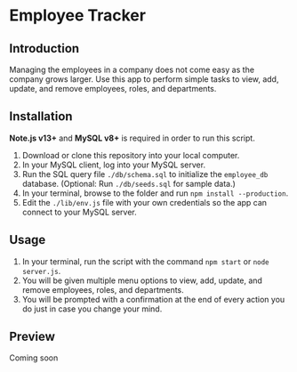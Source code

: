 # Employee Tracker

## Introduction

Managing the employees in a company does not come easy as the company grows larger. Use this app to perform simple tasks to view, add, update, and remove employees, roles, and departments.

## Installation

**Note.js v13+** and **MySQL v8+** is required in order to run this script.

1. Download or clone this repository into your local computer.
2. In your MySQL client, log into your MySQL server.
3. Run the SQL query file `./db/schema.sql` to initialize the `employee_db` database. (Optional: Run `./db/seeds.sql` for sample data.)
4. In your terminal, browse to the folder and run `npm install --production`.
5. Edit the `./lib/env.js` file with your own credentials so the app can connect to your MySQL server.

## Usage

1. In your terminal, run the script with the command `npm start` or `node server.js`.
2. You will be given multiple menu options to view, add, update, and remove employees, roles, and departments.
3. You will be prompted with a confirmation at the end of every action you do just in case you change your mind.

## Preview

Coming soon
